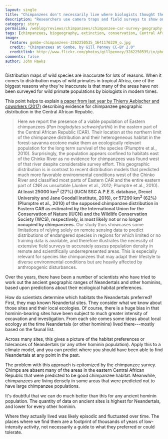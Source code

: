 ```yaml
---
layout: single
title: "Chimpanzees don't necessarily live where biologists thought they did"
description: "Researchers use camera traps and field surveys to show one big area of supposed chimpanzee habitat is empty, another populated sustainably."
category: story
permalink: /weblog/reviews/chimpanzees/chimpanzee-car-survey-geography-2018.html
tags: [chimpanzees, biogeography, extinction, conservation, Central African Republic, Neandertals]
image:
  feature: gombe-chimpanzees-3262250535_1641176229_o.jpg
  credit: "Chimpanzees at Gombe, by Gill Penney CC-BY 2.0"
  creditlink: http://www.flickr.com/photos/gillpenney/3262250535/in/photostream/
comments: false
author: John Hawks
---
```



Distribution maps of wild species are inaccurate for lots of reasons. When it comes to distribution maps of wild primates in tropical Africa, one of the biggest reasons why they're inaccurate is that many of the areas have not been surveyed for wild primate populations by biologists in modern times.

This point helps to explain <a href="https://doi.org/10.1016/j.biocon.2017.06.031">a paper from last year by Thierry Aebischer and coworkers (2017)</a> describing evidence for chimpanzee geographic distribution in the Central African Republic.

<blockquote>Here we report the presence of a viable population of Eastern chimpanzees (<em>Pan troglodytes schweinfurthii</em>) in the eastern part of the Central African Republic (CAR). Their location at the northern limit of the chimpanzee distribution and their heterogeneous habitat in the forest-savanna ecotone make them an ecologically relevant population for the long term survival of the species (Plumptre et al., 2010). Surprisingly, the population appears confined to habitats east of the Chinko River as no evidence for chimpanzees was found west of that river despite considerable survey effort. This geographic distribution is in contrast to recent distribution models that predicted much more favorable environmental conditions west of the Chinko River and classified most parts of Eastern CAR and the entire eastern part of CNR as unsuitable (Junker et al., 2012; Plumptre et al., 2010). <strong>At least 25000 km<sup>2</sup> (27%) (IUCN SSC A.P.E.S. database, Drexel University and Jane Goodall Institute, 2016), or 57290 km<sup>2</sup> (62%) (Plumptre et al., 2010) of the supposed chimpanzee distribution in Eastern CAR as estimated by the International Union for the Conservation of Nature (IUCN) and the Wildlife Conservation Society (WCS), respectively, is most likely not or no longer occupied by chimpanzees.</strong> Our study thus showcases some limitations of relying solely on remote sensing data to predict distributions of endangered species in regions for which limited or no training data is available, and therefore illustrates the necessity of extensive field surveys to accurately assess population density in remote and scientifically underrepresented areas. This is especially relevant for species like chimpanzees that may adapt their lifestyle to diverse environmental conditions but are heavily affected by anthropogenic disturbances.</blockquote>

Over the years, there have been a number of scientists who have tried to work out the ancient geographic ranges of Neandertals and other hominins, based upon predictions about their ecological habitat preferences.

How do scientists determine which habitats the Neandertals preferred? First, they map known Neandertal sites. They consider what we know about those sites and their local ecologies. Of course, there is a huge bias in that hominin-bearing sites have been subject to much greater intensity of excavation and investigation. From each site comes some ideas about local ecology at the time Neandertals (or other hominins) lived there---mostly based on the faunal list.

Across many sites, this gives a picture of the habitat preferences or tolerances of Neandertals (or any other hominin population). Apply this to a climate model, and you can predict where you should have been able to find Neandertals at any point in the past.

The problem with this approach is epitomized by the chimpanzee survey. Chimps are absent many of the areas in the eastern Central African Republic that were predicted to be good chimpanzee habitat. Meanwhile, chimpanzees are living densely in some areas that were predicted not to have large chimpanzee populations.

It's doubtful that we can do much better than this for any ancient hominin population. The quantity of data on ancient sites is highest for Neandertals, and lower for every other hominin.

Where they actually lived was likely episodic and fluctuated over time. The places where we find them are a footprint of thousands of years of low-intensity activity, not necessarily a guide to what they preferred or could tolerate.
